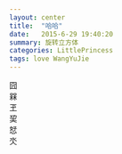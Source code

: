 ```yaml
---
layout: center
title:  "哈哈"
date:   2015-6-29 19:40:20
summary: 旋转立方体
categories: LittlePrincess
tags: love WangYuJie
---
```


<div class="cube-container">
		<div class="cube-stage">
			<div class="cube-face front">囧</div>
			<div class="cube-face back">槑</div>
			<div class="cube-face right">玊</div>
			<div class="cube-face left">巭</div>
			<div class="cube-face top">恏</div>
			<div class="cube-face bottom">氼</div>
		</div>
	</div>